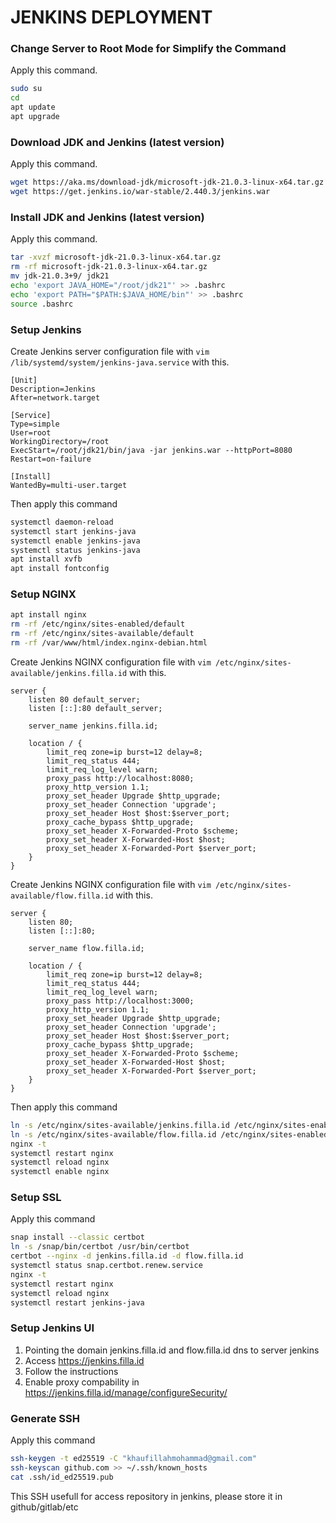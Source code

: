 # JENKINS DEPLOYMENT

### Change Server to Root Mode for Simplify the Command

Apply this command.

```sh
sudo su
cd
apt update
apt upgrade
```

### Download JDK and Jenkins (latest version)

Apply this command.

```sh
wget https://aka.ms/download-jdk/microsoft-jdk-21.0.3-linux-x64.tar.gz
wget https://get.jenkins.io/war-stable/2.440.3/jenkins.war
```

### Install JDK and Jenkins (latest version)

Apply this command.

```sh
tar -xvzf microsoft-jdk-21.0.3-linux-x64.tar.gz
rm -rf microsoft-jdk-21.0.3-linux-x64.tar.gz
mv jdk-21.0.3+9/ jdk21
echo 'export JAVA_HOME="/root/jdk21"' >> .bashrc
echo 'export PATH="$PATH:$JAVA_HOME/bin"' >> .bashrc
source .bashrc
```

### Setup Jenkins

Create Jenkins server configuration file with `vim /lib/systemd/system/jenkins-java.service` with this.

```
[Unit]
Description=Jenkins
After=network.target

[Service]
Type=simple
User=root
WorkingDirectory=/root
ExecStart=/root/jdk21/bin/java -jar jenkins.war --httpPort=8080
Restart=on-failure

[Install]
WantedBy=multi-user.target
```

Then apply this command

```sh
systemctl daemon-reload
systemctl start jenkins-java
systemctl enable jenkins-java
systemctl status jenkins-java
apt install xvfb
apt install fontconfig
```

### Setup NGINX

```sh
apt install nginx
rm -rf /etc/nginx/sites-enabled/default
rm -rf /etc/nginx/sites-available/default
rm -rf /var/www/html/index.nginx-debian.html
```

Create Jenkins NGINX configuration file with `vim /etc/nginx/sites-available/jenkins.filla.id` with this.

```
server {
    listen 80 default_server;
    listen [::]:80 default_server;

    server_name jenkins.filla.id;

    location / {
        limit_req zone=ip burst=12 delay=8;
        limit_req_status 444;
        limit_req_log_level warn;
        proxy_pass http://localhost:8080;
        proxy_http_version 1.1;
        proxy_set_header Upgrade $http_upgrade;
        proxy_set_header Connection 'upgrade';
        proxy_set_header Host $host:$server_port;
        proxy_cache_bypass $http_upgrade;
        proxy_set_header X-Forwarded-Proto $scheme;
        proxy_set_header X-Forwarded-Host $host;
        proxy_set_header X-Forwarded-Port $server_port;
    }
}
```

Create Jenkins NGINX configuration file with `vim /etc/nginx/sites-available/flow.filla.id` with this.

```
server {
    listen 80;
    listen [::]:80;

    server_name flow.filla.id;

    location / {
        limit_req zone=ip burst=12 delay=8;
        limit_req_status 444;
        limit_req_log_level warn;
        proxy_pass http://localhost:3000;
        proxy_http_version 1.1;
        proxy_set_header Upgrade $http_upgrade;
        proxy_set_header Connection 'upgrade';
        proxy_set_header Host $host:$server_port;
        proxy_cache_bypass $http_upgrade;
        proxy_set_header X-Forwarded-Proto $scheme;
        proxy_set_header X-Forwarded-Host $host;
        proxy_set_header X-Forwarded-Port $server_port;
    }
}
```

Then apply this command

```sh
ln -s /etc/nginx/sites-available/jenkins.filla.id /etc/nginx/sites-enabled/jenkins.filla.id
ln -s /etc/nginx/sites-available/flow.filla.id /etc/nginx/sites-enabled/flow.filla.id
nginx -t
systemctl restart nginx
systemctl reload nginx
systemctl enable nginx
```

### Setup SSL

Apply this command

```sh
snap install --classic certbot
ln -s /snap/bin/certbot /usr/bin/certbot
certbot --nginx -d jenkins.filla.id -d flow.filla.id
systemctl status snap.certbot.renew.service
nginx -t
systemctl restart nginx
systemctl reload nginx
systemctl restart jenkins-java
```

### Setup Jenkins UI

1. Pointing the domain jenkins.filla.id and flow.filla.id dns to server jenkins
2. Access https://jenkins.filla.id
3. Follow the instructions
4. Enable proxy compability in https://jenkins.filla.id/manage/configureSecurity/

### Generate SSH

Apply this command

```sh
ssh-keygen -t ed25519 -C "khaufillahmohammad@gmail.com"
ssh-keyscan github.com >> ~/.ssh/known_hosts
cat .ssh/id_ed25519.pub
```

This SSH usefull for access repository in jenkins, please store it in github/gitlab/etc